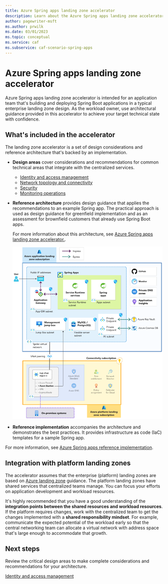 ```yaml
---
title: Azure Spring apps landing zone accelerator
description: Learn about the Azure Spring apps landing zone accelerator set, which is an open source collection of Terraform templates.
author: pagewriter-msft
ms.author: prwilk
ms.date: 03/01/2023
ms.topic: conceptual
ms.service: caf
ms.subservice: caf-scenario-spring-apps
---
```


# Azure Spring apps landing zone accelerator

Azure Spring apps landing zone accelerator is intended for an application team that's building and deploying Spring Boot applications in a typical enterprise landing zone design. As the workload owner, use architectural guidance provided in this accelerator to achieve your target technical state with confidence.  

## What's included in the accelerator

The landing zone accelerator is a set of design considerations and reference architecture that's backed by an implementation.

- **Design areas** cover considerations and recommendations for common technical areas that integrate with the centralized services.

  - [Identity and access management](./identity-and-access-management.md)
  - [Network topology and connectivity](./network-topology-and-connectivity.md)
  - [Security](./security.md)
  - [Monitoring operations](./management.md)

- **Reference architecture** provides design guidance that applies the recommendations to an example Spring app. The practical approach is used as design guidance for greenfield implementation and as an assessment for brownfield customers that already use Spring Boot apps.

    For more information about this architecture, see [Azure Spring apps landing zone accelerator.](https://github.com/Azure/springapps-landing-zone-accelerator#azure-spring-apps-landing-zone-accelerator).

    [![Diagram that shows Azure App Service landing zone accelerator architecture.](./media/spring-apps-reference-architecture-landing-zone.png)](./media/spring-apps-reference-architecture-landing-zone.png#lightbox)

- **Reference implementation** accompanies the architecture and demonstrates the best practices. It provides infrastructure as code (IaC) templates for a sample Spring app.

For more information, see [Azure Spring apps reference implementation](https://github.com/Azure/springapps-landing-zone-accelerator).

## Integration with platform landing zones

The accelerator assumes that the enterprise (platform) landing zones are based on [Azure landing zone](../../../ready/landing-zone/index.md) guidance. The platform landing zones have shared services that centralized teams manage. You can focus your efforts on application development and workload resources.

It's highly recommended that you have a good understanding of the **integration points between the shared resources and workload resources**. If the platform requires changes, work with the centralized team to get the changes implemented with a **shared responsibility mindset**. For example, communicate the expected potential of the workload early so that the central networking team can allocate a virtual network with address space that's large enough to accommodate that growth.

## Next steps

Review the critical design areas to make complete considerations and recommendations for your architecture.

[Identity and access management](./identity-and-access-management.md)


